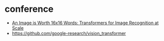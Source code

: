 # conference
- [An Image is Worth 16x16 Words: Transformers for Image Recognition at Scale](https://arxiv.org/abs/2010.11929)
- https://github.com/google-research/vision_transformer